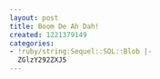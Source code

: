 ```yaml
---
layout: post
title: Boom De Ah Dah!
created: 1221379149
categories:
- !ruby/string:Sequel::SQL::Blob |-
  ZGlzY292ZXJ5
---
```

<object width="425" height="344"><param name="movie" value="http://www.youtube.com/v/at_f98qOGY0&hl=en&fs=1"></param><param name="allowFullScreen" value="true"></param><embed src="http://www.youtube.com/v/at_f98qOGY0&hl=en&fs=1" type="application/x-shockwave-flash" allowfullscreen="true" width="425" height="344"></embed></object>
<!--break-->
